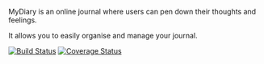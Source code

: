 MyDiary is an online journal where users can pen down their thoughts and feelings. 

It allows you to easily organise and manage your journal.


[![Build Status](https://travis-ci.com/Victor-Ugwueze/MyDia.svg?branch=master)](https://travis-ci.com/Victor-Ugwueze/MyDia)   [![Coverage Status](https://coveralls.io/repos/github/Victor-Ugwueze/MyDia/badge.svg?branch=develop)](https://coveralls.io/github/Victor-Ugwueze/MyDia?branch=develop)
